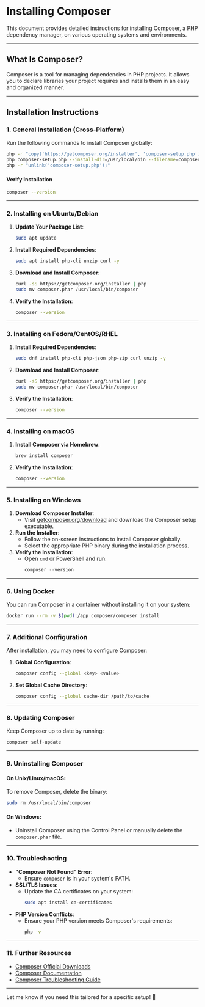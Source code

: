 # Installing Composer

This document provides detailed instructions for installing Composer, a PHP dependency manager, on various operating systems and environments.

---

## **What Is Composer?**
Composer is a tool for managing dependencies in PHP projects. It allows you to declare libraries your project requires and installs them in an easy and organized manner.

---

## **Installation Instructions**

### **1. General Installation (Cross-Platform)**
Run the following commands to install Composer globally:

```bash
php -r "copy('https://getcomposer.org/installer', 'composer-setup.php');"
php composer-setup.php --install-dir=/usr/local/bin --filename=composer
php -r "unlink('composer-setup.php');"
```

#### **Verify Installation**
```bash
composer --version
```

---

### **2. Installing on Ubuntu/Debian**
1. **Update Your Package List**:
   ```bash
   sudo apt update
   ```
2. **Install Required Dependencies**:
   ```bash
   sudo apt install php-cli unzip curl -y
   ```
3. **Download and Install Composer**:
   ```bash
   curl -sS https://getcomposer.org/installer | php
   sudo mv composer.phar /usr/local/bin/composer
   ```
4. **Verify the Installation**:
   ```bash
   composer --version
   ```

---

### **3. Installing on Fedora/CentOS/RHEL**
1. **Install Required Dependencies**:
   ```bash
   sudo dnf install php-cli php-json php-zip curl unzip -y
   ```
2. **Download and Install Composer**:
   ```bash
   curl -sS https://getcomposer.org/installer | php
   sudo mv composer.phar /usr/local/bin/composer
   ```
3. **Verify the Installation**:
   ```bash
   composer --version
   ```

---

### **4. Installing on macOS**
1. **Install Composer via Homebrew**:
   ```bash
   brew install composer
   ```
2. **Verify the Installation**:
   ```bash
   composer --version
   ```

---

### **5. Installing on Windows**
1. **Download Composer Installer**:
   - Visit [getcomposer.org/download](https://getcomposer.org/download/) and download the Composer setup executable.
2. **Run the Installer**:
   - Follow the on-screen instructions to install Composer globally.
   - Select the appropriate PHP binary during the installation process.
3. **Verify the Installation**:
   - Open `cmd` or PowerShell and run:
     ```powershell
     composer --version
     ```

---

### **6. Using Docker**
You can run Composer in a container without installing it on your system:

```bash
docker run --rm -v $(pwd):/app composer/composer install
```

---

### **7. Additional Configuration**
After installation, you may need to configure Composer:
1. **Global Configuration**:
   ```bash
   composer config --global <key> <value>
   ```
2. **Set Global Cache Directory**:
   ```bash
   composer config --global cache-dir /path/to/cache
   ```

---

### **8. Updating Composer**
Keep Composer up to date by running:
```bash
composer self-update
```

---

### **9. Uninstalling Composer**
#### **On Unix/Linux/macOS**:
To remove Composer, delete the binary:
```bash
sudo rm /usr/local/bin/composer
```

#### **On Windows**:
- Uninstall Composer using the Control Panel or manually delete the `composer.phar` file.

---

### **10. Troubleshooting**
- **"Composer Not Found" Error**:
  - Ensure `composer` is in your system's PATH.
- **SSL/TLS Issues**:
  - Update the CA certificates on your system:
    ```bash
    sudo apt install ca-certificates
    ```
- **PHP Version Conflicts**:
  - Ensure your PHP version meets Composer's requirements:
    ```bash
    php -v
    ```

---

### **11. Further Resources**
- [Composer Official Downloads](https://getcomposer.org/download/)
- [Composer Documentation](https://getcomposer.org/doc/)
- [Composer Troubleshooting Guide](https://getcomposer.org/doc/articles/troubleshooting.md)

---

Let me know if you need this tailored for a specific setup! 🚀
